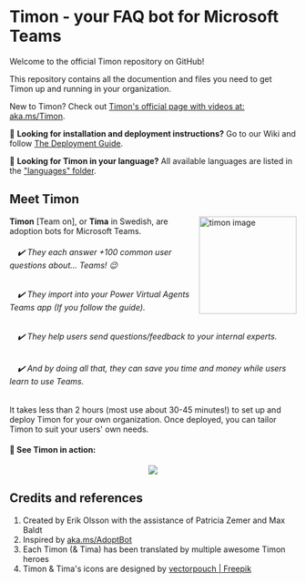 # Timon - your FAQ bot for Microsoft Teams 

Welcome to the official Timon repository on GitHub!

This repository contains all the documention and files you need to get Timon up and running in your organization.

New to Timon? Check out [Timon's official page with videos at: aka.ms/Timon](https://aka.ms/Timon).


📖 **Looking for installation and deployment instructions?** Go to our Wiki and follow [The Deployment Guide](https://github.com/Erithano/Timon-Your-FAQ-bot-for-Microsoft-Teams/wiki/Deployment-Guide).

💬 **Looking for Timon in your language?** All available languages are listed in the ["languages" folder](https://github.com/Erithano/Timon-Your-FAQ-bot-for-Microsoft-Teams/tree/main/languages).

## Meet Timon
 <img width="171" alt="timon image" align="right" src="https://user-images.githubusercontent.com/73707246/119368353-34723580-bcb3-11eb-95bc-8f1c7d351fbd.png">
 
**Timon** [Team on], or **Tima** in Swedish, are adoption bots for Microsoft Teams.

######  ✔️ They each answer +100 common user questions about... Teams! 😉
######  ✔️ They import into your Power Virtual Agents Teams app (If you follow the guide).
######  ✔️ They help users send questions/feedback to your internal experts.
######  ✔️ And by doing all that, they can save you time and money while users learn to use Teams.
    
It takes less than 2 hours (most use about 30-45 minutes!) to set up and deploy Timon for your own organization. Once deployed, you can tailor Timon to suit your users' own needs.
 
 #### 🎥 See Timon in action:
 <p align="center">
 <img src="https://user-images.githubusercontent.com/73707246/119382155-f29cbb80-bcc1-11eb-991b-61e6c9995808.gif">
 </p>

## Credits and references

1. Created by Erik Olsson with the assistance of Patricia Zemer and Max Baldt
2. Inspired by [aka.ms/AdoptBot](https://aka.ms/AdoptBot)
4. Each Timon (& Tima) has been translated by multiple awesome Timon heroes
5. Timon & Tima's icons are designed by [vectorpouch |
   Freepik](https://www.freepik.com/vectorpouch)
